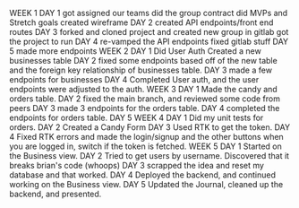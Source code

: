 
WEEK 1
    DAY 1
        got assigned our teams
        did the group contract
        did MVPs and Stretch goals
        created wireframe
    DAY 2
        created API endpoints/front end routes
    DAY 3
        forked and cloned project and created new group in gitlab
        got the project to run
    DAY 4
        re-vamped the API endpoints
        fixed gitlab stuff
    DAY 5
        made more endpoints
WEEK 2
    DAY 1
        Did User Auth
        Created a new businesses table
    DAY 2
        fixed some endpoints based off of the new table and the foreign key relationship of businesses table.
    DAY 3
        made a few endpoints for businesses
    DAY 4
        Completed User auth, and the user endpoints were adjusted to the auth.
WEEK 3
    DAY 1
        Made the candy and orders table.
    DAY 2
        fixed the main branch, and reviewed some code from peers
    DAY 3
        made 3 endpoints for the orders table.
    DAY 4
        completed the endpoints for orders table.
    DAY 5
WEEK 4
    DAY 1
        Did my unit tests for orders.
    DAY 2
        Created a Candy Form
    DAY 3
        Used RTK to get the token.
    DAY 4
        Fixed RTK errors and made the login/signup and
        the other buttons when you are logged in, switch
        if the token is fetched.
    WEEK 5
    DAY 1
        Started on the Business view.
    DAY 2
        Tried to get users by username.
        Discovered that it breaks brian's code (whoops)
    DAY 3
        scrapped the idea and reset my database and that worked.
    DAY 4
        Deployed the backend, and continued working on the Business view.
    DAY 5
        Updated the Journal, cleaned up the backend, and presented.